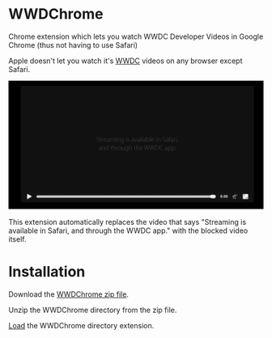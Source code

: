 # WWDChrome
Chrome extension which lets you watch WWDC Developer Videos in Google Chrome (thus not having to use Safari)

Apple doesn't let you watch it's [WWDC](https://developer.apple.com/videos/) videos on any browser except Safari.

![Streaming is available in Safari, and through the WWDC app.](https://github.com/jrejaud/WWDCVideoWatcher/blob/master/blocked_video.png?raw=true "Wtf is this shit?")

This extension automatically replaces the video that says "Streaming is available in Safari, and through the WWDC app." with the blocked video itself.

# Installation
Download the [WWDChrome zip file](WWDChrome/WWDChrome.zip).

Unzip the WWDChrome directory from the zip file.

[Load](https://developer.chrome.com/extensions/getstarted#unpacked) the WWDChrome directory extension.
